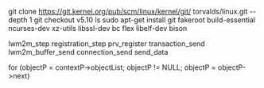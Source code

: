 git clone https://git.kernel.org/pub/scm/linux/kernel/git/
torvalds/linux.git --depth 1 
git checkout v5.10
ls
sudo apt-get install git fakeroot build-essential ncurses-dev xz-utils libssl-dev bc flex libelf-dev bison 

lwm2m_step
	registration_step
		prv_register
			transaction_send
				lwm2m_buffer_send
					connection_send
						send_data

for (objectP = contextP->objectList; objectP != NULL; objectP = objectP->next)
